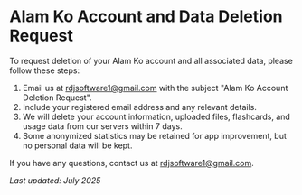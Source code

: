 # Alam Ko Account and Data Deletion Request

To request deletion of your Alam Ko account and all associated data, please follow these steps:

1. Email us at rdjsoftware1@gmail.com with the subject "Alam Ko Account Deletion Request".
2. Include your registered email address and any relevant details.
3. We will delete your account information, uploaded files, flashcards, and usage data from our servers within 7 days.
4. Some anonymized statistics may be retained for app improvement, but no personal data will be kept.

If you have any questions, contact us at rdjsoftware1@gmail.com.

_Last updated: July 2025_